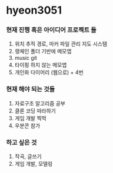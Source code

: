 # hyeon3051

### 현재 진행 혹은 아이디어 프로젝트 들 
  1. 위치 추적 경로, 마커 파일 관리 지도 시스템
  2. 랭체인 폴더 기반에 메모앱
  3. music git
  4. 타이핑 하지 않는 메모앱
  5. 개인화 다이어리 (웹으로) + 4번
### 현재 해야 되는 것들
  1. 자료구조 알고리즘 공부
  2. 클론 코딩 따라하기
  3. 게임 개발 찍먹
  4. 우분콘 참가
### 하고 싶은 것 
  1. 작곡, 글쓰기
  2. 게임 개발, 모델링
